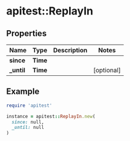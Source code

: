 # apitest::ReplayIn

## Properties

| Name | Type | Description | Notes |
| ---- | ---- | ----------- | ----- |
| **since** | **Time** |  |  |
| **_until** | **Time** |  | [optional] |

## Example

```ruby
require 'apitest'

instance = apitest::ReplayIn.new(
  since: null,
  _until: null
)
```

